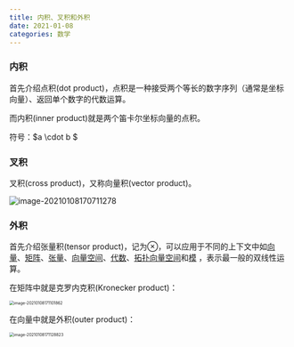 ```yaml
---
title: 内积、叉积和外积
date: 2021-01-08 
categories: 数学
---
```




### 内积

首先介绍点积(dot product)，点积是一种接受两个等长的数字序列（通常是坐标向量）、返回单个数字的代数运算。

而内积(inner product)就是两个笛卡尔坐标向量的点积。

符号：$a \cdot b $



### 叉积

叉积(cross product)，又称向量积(vector product)。

![image-20210108170711278](https://tva1.sinaimg.cn/large/008eGmZEly1gmgeeg3kivj31c405q3zj.jpg)



### 外积

首先介绍张量积(tensor product)，记为$\otimes$，可以应用于不同的上下文中如[向量](https://zh.wikipedia.org/wiki/向量)、[矩阵](https://zh.wikipedia.org/wiki/矩阵)、[张量](https://zh.wikipedia.org/wiki/张量)、[向量空间](https://zh.wikipedia.org/wiki/向量空间)、[代数](https://zh.wikipedia.org/wiki/代数)、[拓扑向量空间](https://zh.wikipedia.org/wiki/拓扑向量空间)和[模](https://zh.wikipedia.org/wiki/模) ，表示最一般的双线性运算。

在矩阵中就是克罗内克积(Kronecker product)：

<img src="https://tva1.sinaimg.cn/large/008eGmZEly1gmgeihxb8aj30eu05uglq.jpg" alt="image-20210108171101862" style="zoom:50%;" />

在向量中就是外积(outer product)：

<img src="https://tva1.sinaimg.cn/large/008eGmZEly1gmgeivje1ej30nu068mxq.jpg" alt="image-20210108171128823" style="zoom:50%;" />

